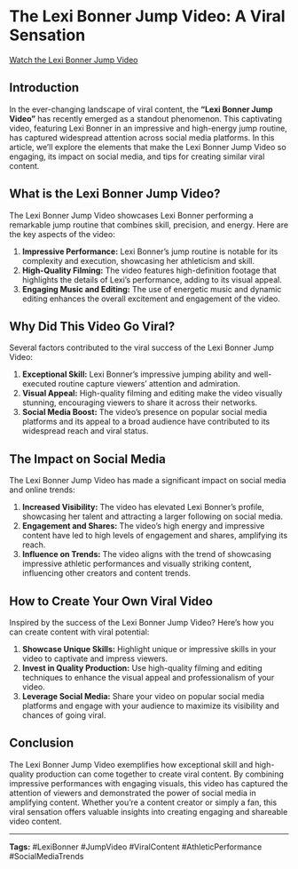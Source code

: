 # The Lexi Bonner Jump Video: A Viral Sensation

[Watch the Lexi Bonner Jump Video](https://viral.cinematiq.top/viral-vids/?vid=lexi-bonner-jump-video)

## Introduction

In the ever-changing landscape of viral content, the **“Lexi Bonner Jump Video”** has recently emerged as a standout phenomenon. This captivating video, featuring Lexi Bonner in an impressive and high-energy jump routine, has captured widespread attention across social media platforms. In this article, we’ll explore the elements that make the Lexi Bonner Jump Video so engaging, its impact on social media, and tips for creating similar viral content.

## What is the Lexi Bonner Jump Video?

The Lexi Bonner Jump Video showcases Lexi Bonner performing a remarkable jump routine that combines skill, precision, and energy. Here are the key aspects of the video:

1. **Impressive Performance:** Lexi Bonner’s jump routine is notable for its complexity and execution, showcasing her athleticism and skill.
2. **High-Quality Filming:** The video features high-definition footage that highlights the details of Lexi’s performance, adding to its visual appeal.
3. **Engaging Music and Editing:** The use of energetic music and dynamic editing enhances the overall excitement and engagement of the video.

## Why Did This Video Go Viral?

Several factors contributed to the viral success of the Lexi Bonner Jump Video:

1. **Exceptional Skill:** Lexi Bonner’s impressive jumping ability and well-executed routine capture viewers’ attention and admiration.
2. **Visual Appeal:** High-quality filming and editing make the video visually stunning, encouraging viewers to share it across their networks.
3. **Social Media Boost:** The video’s presence on popular social media platforms and its appeal to a broad audience have contributed to its widespread reach and viral status.

## The Impact on Social Media

The Lexi Bonner Jump Video has made a significant impact on social media and online trends:

1. **Increased Visibility:** The video has elevated Lexi Bonner’s profile, showcasing her talent and attracting a larger following on social media.
2. **Engagement and Shares:** The video’s high energy and impressive content have led to high levels of engagement and shares, amplifying its reach.
3. **Influence on Trends:** The video aligns with the trend of showcasing impressive athletic performances and visually striking content, influencing other creators and content trends.

## How to Create Your Own Viral Video

Inspired by the success of the Lexi Bonner Jump Video? Here’s how you can create content with viral potential:

1. **Showcase Unique Skills:** Highlight unique or impressive skills in your video to captivate and impress viewers.
2. **Invest in Quality Production:** Use high-quality filming and editing techniques to enhance the visual appeal and professionalism of your video.
3. **Leverage Social Media:** Share your video on popular social media platforms and engage with your audience to maximize its visibility and chances of going viral.

## Conclusion

The Lexi Bonner Jump Video exemplifies how exceptional skill and high-quality production can come together to create viral content. By combining impressive performances with engaging visuals, this video has captured the attention of viewers and demonstrated the power of social media in amplifying content. Whether you’re a content creator or simply a fan, this viral sensation offers valuable insights into creating engaging and shareable video content.

---

**Tags:** #LexiBonner #JumpVideo #ViralContent #AthleticPerformance #SocialMediaTrends
